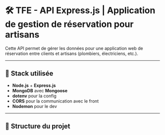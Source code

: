 # 🛠️ TFE - API Express.js | Application de gestion de réservation pour artisans

Cette API permet de gérer les données pour une application web de réservation entre clients et artisans (plombiers, électriciens, etc.).

---

## 🚀 Stack utilisée

- **Node.js** + **Express.js**
- **MongoDB** avec **Mongoose**
- **dotenv** pour la config
- **CORS** pour la communication avec le front
- **Nodemon** pour le dev

---

## 📁 Structure du projet
